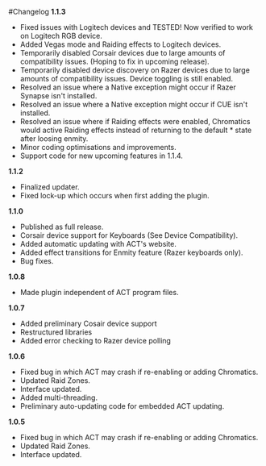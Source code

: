 #Changelog
**1.1.3**

* Fixed issues with Logitech devices and TESTED! Now verified to work on Logitech RGB device.
* Added Vegas mode and Raiding effects to Logitech devices.
* Temporarily disabled Corsair devices due to large amounts of compatibility issues. (Hoping to fix in upcoming release).
* Temporarily disabled device discovery on Razer devices due to large amounts of compatibility issues. Device toggling is still enabled.
* Resolved an issue where a Native exception might occur if Razer Synapse isn't installed.
* Resolved an issue where a Native exception might occur if CUE isn't installed.
* Resolved an issue where if Raiding effects were enabled, Chromatics would active Raiding effects instead of returning to the default * state after loosing enmity.
* Minor coding optimisations and improvements.
* Support code for new upcoming features in 1.1.4.

**1.1.2**
* Finalized updater.
* Fixed lock-up which occurs when first adding the plugin.

**1.1.0**

* Published as full release.
* Corsair device support for Keyboards (See Device Compatibility).
* Added automatic updating with ACT's website.
* Added effect transitions for Enmity feature (Razer keyboards only).
* Bug fixes.

**1.0.8**

* Made plugin independent of ACT program files.

**1.0.7**

* Added preliminary Cosair device support
* Restructured libraries
* Added error checking to Razer device polling

**1.0.6**

* Fixed bug in which ACT may crash if re-enabling or adding Chromatics.
* Updated Raid Zones.
* Interface updated.
* Added multi-threading.
* Preliminary auto-updating code for embedded ACT updating.

**1.0.5**

* Fixed bug in which ACT may crash if re-enabling or adding Chromatics.
* Updated Raid Zones.
* Interface updated.
